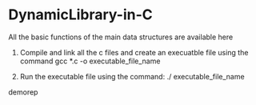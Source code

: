 # DynamicLibrary-in-C
All the basic functions of the main data structures are available here

1. Compile and link all the c files and create an execuatble file using the command
  gcc *.c -o executable_file_name

2. Run the executable file using the command:
  ./ executable_file_name
  
demorep
